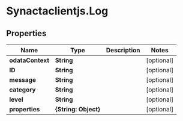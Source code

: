 # Synactaclientjs.Log

## Properties
Name | Type | Description | Notes
------------ | ------------- | ------------- | -------------
**odataContext** | **String** |  | [optional] 
**ID** | **String** |  | [optional] 
**message** | **String** |  | [optional] 
**category** | **String** |  | [optional] 
**level** | **String** |  | [optional] 
**properties** | **{String: Object}** |  | [optional] 


